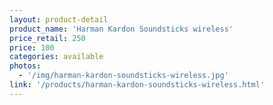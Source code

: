 ```yaml
---
layout: product-detail
product_name: 'Harman Kardon Soundsticks wireless'
price_retail: 250
price: 100
categories: available
photos:
  - '/img/harman-kardon-soundsticks-wireless.jpg'
link: '/products/harman-kardon-soundsticks-wireless.html'
---
```

